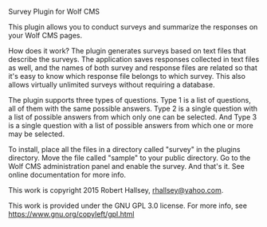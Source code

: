 Survey Plugin for Wolf CMS

This plugin allows you to conduct surveys and summarize the responses on your Wolf CMS pages.

How does it work?
The plugin generates surveys based on text files that describe the surveys. The application saves responses collected in text files as well, and the names of both survey and response files are related so that it's easy to know which response file belongs to which survey. This also allows virtually unlimited surveys without requiring a database.

The plugin supports three types of questions. Type 1 is a list of questions, all of them with the same possible answers. Type 2 is a single question with a list of possible answers from which only one can be selected. And Type 3 is a single question with a list of possible answers from which one or more may be selected.

To install, place all the files in a directory called "survey" in the plugins directory. Move the file called "sample" to your public directory. Go to the Wolf CMS administration panel and enable the survey. And that's it. See online documentation for more info.

This work is copyright 2015 Robert Hallsey, rhallsey@yahoo.com.

This work is provided under the GNU GPL 3.0 license.
For more info, see https://www.gnu.org/copyleft/gpl.html

